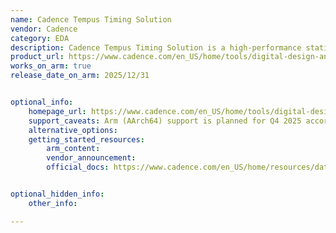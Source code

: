 ```yaml
---
name: Cadence Tempus Timing Solution
vendor: Cadence
category: EDA
description: Cadence Tempus Timing Solution is a high-performance static timing analysis (STA) tool optimized for advanced-node FinFET designs, enabling faster design closure and best-in-class PPA with trusted signoff accuracy.
product_url: https://www.cadence.com/en_US/home/tools/digital-design-and-signoff/silicon-signoff/tempus-timing-signoff-solution.html
works_on_arm: true
release_date_on_arm: 2025/12/31


optional_info:
    homepage_url: https://www.cadence.com/en_US/home/tools/digital-design-and-signoff/silicon-signoff/tempus-timing-signoff-solution.html
    support_caveats: Arm (AArch64) support is planned for Q4 2025 according to Cadence’s platform roadmap. For early-access builds, contact arm-ecosystem@cadence.com
    alternative_options:
    getting_started_resources:
        arm_content:
        vendor_announcement:
        official_docs: https://www.cadence.com/en_US/home/resources/datasheets/tempus-timing-signoff-solution-ds.html


optional_hidden_info:
    other_info:

---
```

